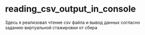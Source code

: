 # reading_csv_output_in_console
Здесь я реализовал чтение csv файла и вывод данных согласно заданию виртуальной стажировки от сбера
